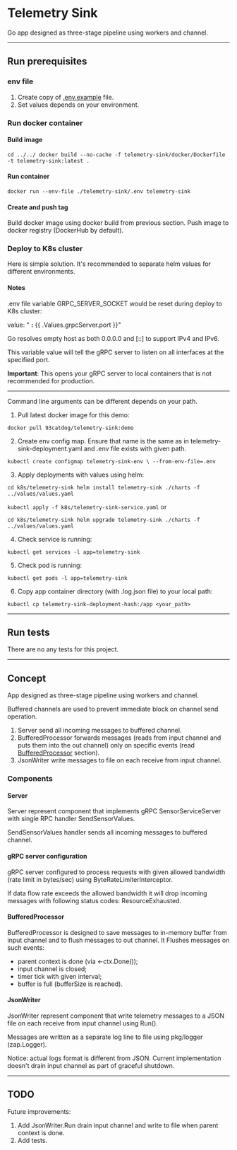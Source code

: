 # Telemetry Sink

Go app designed as three-stage pipeline using workers and channel.

---

## Run prerequisites

### env file

1. Create copy of [.env.example](.env.example) file.
2. Set values depends on your environment.

### Run docker container

#### Build image
`
cd ../../
docker build --no-cache -f telemetry-sink/docker/Dockerfile -t telemetry-sink:latest .
`

#### Run container

`
docker run --env-file ./telemetry-sink/.env telemetry-sink
`

#### Create and push tag

Build docker image using docker build from previous section.
Push image to docker registry (DockerHub by default).

[//]: # (here some steps omitted related to docker push tag to docker registry)

### Deploy to K8s cluster

Here is simple solution. It's recommended to separate helm values for different environments.

#### Notes
.env file variable GRPC_SERVER_SOCKET would be reset during deploy to K8s cluster:

value: " **:** {{ .Values.grpcServer.port }}"  

Go resolves empty host as both 0.0.0.0 and [::] to support IPv4 and IPv6.

This variable value will tell the gRPC server to listen on all interfaces at the specified port.

**Important**: This opens your gRPC server to local containers that is not recommended for production.

---

Command line arguments can be different depends on your path.

1. Pull latest docker image for this demo:

`
   docker pull 93catdog/telemetry-sink:demo
`

2. Create env config map. Ensure that name is the same as in telemetry-sink-deployment.yaml and .env file exists with given path.

`
kubectl create configmap telemetry-sink-env \
--from-env-file=.env
`

3. Apply deployments with values using helm:

`
cd k8s/telemetry-sink
helm install telemetry-sink ./charts -f ../values/values.yaml
`

`
kubectl apply -f k8s/telemetry-sink-service.yaml
`
or

`
cd k8s/telemetry-sink
helm upgrade telemetry-sink ./charts -f ../values/values.yaml
`

4. Check service is running:

`
kubectl get services -l app=telemetry-sink
`

5. Check pod is running:

`
kubectl get pods -l app=telemetry-sink
`

6. Copy app container directory (with .log.json file) to your local path:

`
kubectl cp telemetry-sink-deployment-hash:/app <your_path>
`

---

## Run tests

There are no any tests for this project.

---

## Concept

App designed as three-stage pipeline using workers and channel.

Buffered channels are used to prevent immediate block on channel send operation.

1. Server send all incoming messages to buffered channel.
2. BufferedProcessor forwards messages (reads from input channel and puts them into the out channel) only on specific events (read [BufferedProcessor](#BufferedProcessor) section).
3. JsonWriter write messages to file on each receive from input channel.

### Components

#### Server

Server represent component that implements gRPC SensorServiceServer with single RPC handler SendSensorValues.

SendSensorValues handler sends all incoming messages to buffered channel.

#### gRPC server configuration

gRPC server configured to process requests with given allowed bandwidth (rate limit in bytes/sec) using ByteRateLimiterInterceptor.

If data flow rate exceeds the allowed bandwidth it will drop incoming messages with following status codes: ResourceExhausted.

#### BufferedProcessor

BufferedProcessor is designed to save messages to in-memory buffer from input channel and to flush messages to out channel.
It Flushes messages on such events:
- parent context is done (via <-ctx.Done());
- input channel is closed;
- timer tick with given interval;
- buffer is full (bufferSize is reached).

#### JsonWriter

JsonWriter represent component that write telemetry messages to a JSON file on each receive from input channel using Run().

Messages are written as a separate log line to file using pkg/logger (zap.Logger).

Notice: actual logs format is different from JSON.
Current implementation doesn't drain input channel as part of graceful shutdown.

---

## TODO

Future improvements:
1. Add JsonWriter.Run drain input channel and write to file when parent context is done.
2. Add tests.